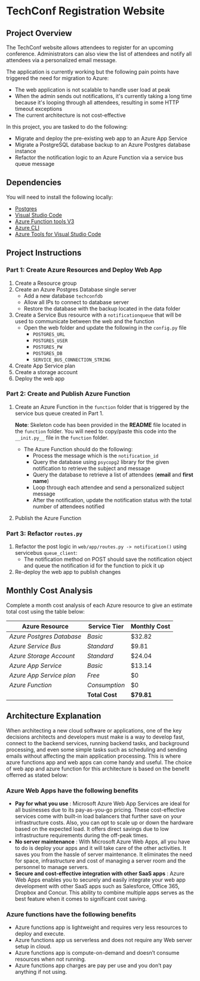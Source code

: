 # TechConf Registration Website

## Project Overview
The TechConf website allows attendees to register for an upcoming conference. Administrators can also view the list of attendees and notify all attendees via a personalized email message.

The application is currently working but the following pain points have triggered the need for migration to Azure:
 - The web application is not scalable to handle user load at peak
 - When the admin sends out notifications, it's currently taking a long time because it's looping through all attendees, resulting in some HTTP timeout exceptions
 - The current architecture is not cost-effective 

In this project, you are tasked to do the following:
- Migrate and deploy the pre-existing web app to an Azure App Service
- Migrate a PostgreSQL database backup to an Azure Postgres database instance
- Refactor the notification logic to an Azure Function via a service bus queue message

## Dependencies

You will need to install the following locally:
- [Postgres](https://www.postgresql.org/download/)
- [Visual Studio Code](https://code.visualstudio.com/download)
- [Azure Function tools V3](https://docs.microsoft.com/en-us/azure/azure-functions/functions-run-local?tabs=windows%2Ccsharp%2Cbash#install-the-azure-functions-core-tools)
- [Azure CLI](https://docs.microsoft.com/en-us/cli/azure/install-azure-cli?view=azure-cli-latest)
- [Azure Tools for Visual Studio Code](https://marketplace.visualstudio.com/items?itemName=ms-vscode.vscode-node-azure-pack)

## Project Instructions

### Part 1: Create Azure Resources and Deploy Web App
1. Create a Resource group
2. Create an Azure Postgres Database single server
   - Add a new database `techconfdb`
   - Allow all IPs to connect to database server
   - Restore the database with the backup located in the data folder
3. Create a Service Bus resource with a `notificationqueue` that will be used to communicate between the web and the function
   - Open the web folder and update the following in the `config.py` file
      - `POSTGRES_URL`
      - `POSTGRES_USER`
      - `POSTGRES_PW`
      - `POSTGRES_DB`
      - `SERVICE_BUS_CONNECTION_STRING`
4. Create App Service plan
5. Create a storage account
6. Deploy the web app

### Part 2: Create and Publish Azure Function
1. Create an Azure Function in the `function` folder that is triggered by the service bus queue created in Part 1.

      **Note**: Skeleton code has been provided in the **README** file located in the `function` folder. You will need to copy/paste this code into the `__init.py__` file in the `function` folder.
      - The Azure Function should do the following:
         - Process the message which is the `notification_id`
         - Query the database using `psycopg2` library for the given notification to retrieve the subject and message
         - Query the database to retrieve a list of attendees (**email** and **first name**)
         - Loop through each attendee and send a personalized subject message
         - After the notification, update the notification status with the total number of attendees notified
2. Publish the Azure Function

### Part 3: Refactor `routes.py`
1. Refactor the post logic in `web/app/routes.py -> notification()` using servicebus `queue_client`:
   - The notification method on POST should save the notification object and queue the notification id for the function to pick it up
2. Re-deploy the web app to publish changes

## Monthly Cost Analysis
Complete a month cost analysis of each Azure resource to give an estimate total cost using the table below:

| Azure Resource | Service Tier | Monthly Cost |
| ------------ | ------------ | ------------ |
| *Azure Postgres Database* |      *Basic*        |     $32.82         |
| *Azure Service Bus*   |        *Standard*           |       $9.81       |
| *Azure Storage Account*  |      *Standard*          |     $24.04         |
| *Azure App Service*  |      *Basic*          |     $13.14         |
| *Azure App Service plan*  |      *Free*          |     $0         |
| *Azure Function*  |      *Consumption*          |     $0         |
|   |      **Total Cost**          |     **$79.81**         |

## Architecture Explanation
When architecting a new cloud software or applications, one of the key decisions architects and developers must make is a way to develop fast, connect to the backend services, running backend tasks, and background processing, and even some simple tasks such as scheduling and sending emails without affecting the main application processing. This is where azure functions app and web apps can come handy and useful.
The choice of web app and azure function for this architecture is based on the benefit offerred as stated below:
 
### Azure Web Apps have the following benefits
- **Pay for what you use** : Microsoft Azure Web App Services are ideal for all businesses due to its pay-as-you-go pricing. These cost-effective services come with built-in load balancers that further save on your infrastructure costs. Also, you can opt to scale up or down the hardware based on the expected load. It offers direct savings due to low infrastructure requirements during the off-peak times.
- **No server maintenance** : With Microsoft Azure Web Apps, all you have to do is deploy your apps and it will take care of the other activities. It saves you from the hassle of server maintenance. It eliminates the need for space, infrastructure and cost of managing a server room and the personnel to manage servers.
- **Secure and cost-effective integration with other SaaS apps** : Azure Web Apps enables you to securely and easily integrate your web app development with other SaaS apps such as Salesforce, Office 365, Dropbox and Concur. This ability to combine multiple apps serves as the best feature when it comes to significant cost saving.


### Azure functions have the following benefits
- Azure functions app is lightweight and requires very less resources to deploy and execute.
- Azure functions app us serverless and does not require any Web server setup in cloud.
- Azure functions app is compute-on-demand and doesn’t consume resources when not running.
- Azure functions app charges are pay per use and you don’t pay anything if not using.
